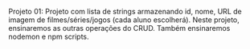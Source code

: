 Projeto 01: Projeto com lista de strings armazenando id, nome, URL de imagem de filmes/séries/jogos (cada aluno escolherá). Neste projeto, ensinaremos as outras operações do CRUD. Também ensinaremos nodemon e npm scripts.